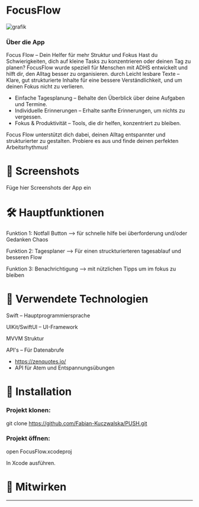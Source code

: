 # FocusFlow
![grafik](https://github.com/user-attachments/assets/31b68983-de71-42bf-988b-e8c00952906c)



### Über die App
Focus Flow – Dein Helfer für mehr Struktur und Fokus
Hast du Schwierigkeiten, dich auf kleine Tasks zu konzentrieren oder deinen Tag zu planen? FocusFlow wurde speziell für Menschen mit ADHS entwickelt und hilft dir, den Alltag besser zu organisieren.
durch Leicht lesbare Texte – Klare, gut strukturierte Inhalte für eine bessere Verständlichkeit, und um deinen Fokus nicht zu verlieren.

- Einfache Tagesplanung – Behalte den Überblick über deine Aufgaben und Termine.
- Individuelle Erinnerungen – Erhalte sanfte Erinnerungen, um nichts zu vergessen.
- Fokus & Produktivität – Tools, die dir helfen, konzentriert zu bleiben.

Focus Flow unterstützt dich dabei, deinen Alltag entspannter und strukturierter zu gestalten. Probiere es aus und finde deinen perfekten Arbeitsrhythmus!

# 📱 Screenshots

Füge hier Screenshots der App ein



# 🛠️ Hauptfunktionen

Funktion 1: Notfall Button --> für schnelle hilfe bei überforderung und/oder Gedanken Chaos

Funktion 2: Tagesplaner --> Für einen struckturierteren tagesablauf und besseren Flow 

Funktion 3: Benachrichtigung --> mit nützlichen Tipps um im fokus zu bleiben 



# 🧰 Verwendete Technologien

Swift – Hauptprogrammiersprache

UIKit/SwiftUI – UI-Framework

MVVM Struktur

API's – Für Datenabrufe
- https://zenquotes.io/
- API für Atem und Entspannungsübungen





# 🚀 Installation

### Projekt klonen:

git clone <https://github.com/Fabian-Kuczwalska/PUSH.git>

### Projekt öffnen:

open FocusFlow.xcodeproj

In Xcode ausführen.




# 🤝 Mitwirken
----
